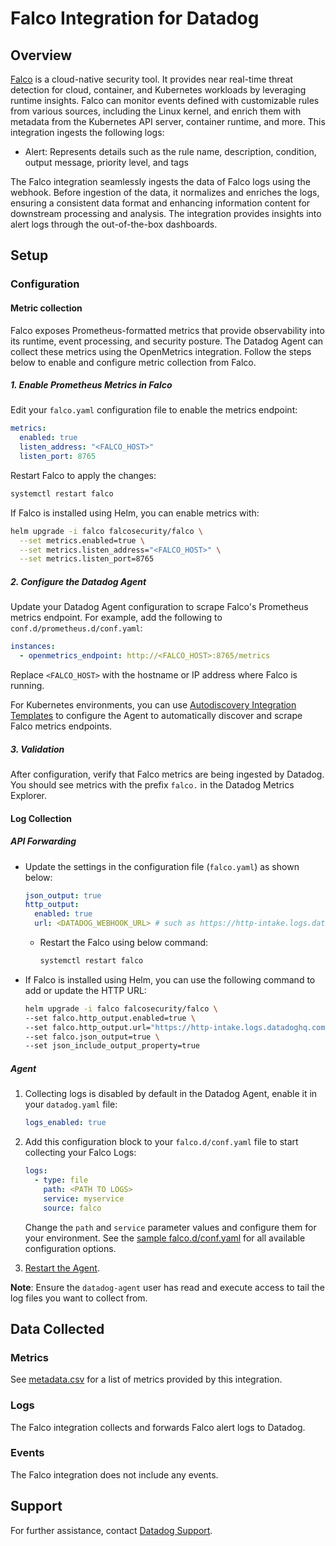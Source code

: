 # Falco Integration for Datadog

## Overview

[Falco][1] is a cloud-native security tool. It provides near real-time threat detection for cloud, container, and Kubernetes workloads by leveraging runtime insights. Falco can monitor events defined with customizable rules from various sources, including the Linux kernel, and enrich them with metadata from the Kubernetes API server, container runtime, and more.
This integration ingests the following logs:

- Alert: Represents details such as the rule name, description, condition, output message, priority level, and tags

The Falco integration seamlessly ingests the data of Falco logs using the webhook. Before ingestion of the data, it normalizes and enriches the logs, ensuring a consistent data format and enhancing information content for downstream processing and analysis. The integration provides insights into alert logs through the out-of-the-box dashboards.

## Setup

### Configuration

#### Metric collection

Falco exposes Prometheus-formatted metrics that provide observability into its runtime, event processing, and security posture. The Datadog Agent can collect these metrics using the OpenMetrics integration. Follow the steps below to enable and configure metric collection from Falco.

##### 1. Enable Prometheus Metrics in Falco

Edit your `falco.yaml` configuration file to enable the metrics endpoint:

```yaml
metrics:
  enabled: true
  listen_address: "<FALCO_HOST>"
  listen_port: 8765
```

Restart Falco to apply the changes:

```bash
systemctl restart falco
```

If Falco is installed using Helm, you can enable metrics with:

```bash
helm upgrade -i falco falcosecurity/falco \
  --set metrics.enabled=true \
  --set metrics.listen_address="<FALCO_HOST>" \
  --set metrics.listen_port=8765
```

##### 2. Configure the Datadog Agent

Update your Datadog Agent configuration to scrape Falco's Prometheus metrics endpoint. For example, add the following to `conf.d/prometheus.d/conf.yaml`:

```yaml
instances:
  - openmetrics_endpoint: http://<FALCO_HOST>:8765/metrics
```

Replace `<FALCO_HOST>` with the hostname or IP address where Falco is running.

For Kubernetes environments, you can use [Autodiscovery Integration Templates](https://docs.datadoghq.com/agent/kubernetes/integrations/) to configure the Agent to automatically discover and scrape Falco metrics endpoints.

##### 3. Validation

After configuration, verify that Falco metrics are being ingested by Datadog. You should see metrics with the prefix `falco.` in the Datadog Metrics Explorer.

#### Log Collection

<!-- xxx tabs xxx -->
<!-- xxx tab "API Forwarding" xxx -->
##### API Forwarding
- Update the settings in the configuration file (`falco.yaml`) as shown below:

  ```yaml
  json_output: true
  http_output:
    enabled: true
    url: <DATADOG_WEBHOOK_URL> # such as https://http-intake.logs.datadoghq.com/api/v2/logs?dd-api-key=<DD_API_KEY>&ddsource=falco
  ```

  - Restart the Falco using below command:

    ```bash
    systemctl restart falco
    ```

- If Falco is installed using Helm, you can use the following command to add or update the HTTP URL:

  ```bash
  helm upgrade -i falco falcosecurity/falco \
  --set falco.http_output.enabled=true \
  --set falco.http_output.url="https://http-intake.logs.datadoghq.com/api/v2/logs?dd-api-key=<dd-api-key>&ddsource=falco" \
  --set falco.json_output=true \
  --set json_include_output_property=true
  ```

<!-- xxz tab xxx -->
<!-- xxx tab "Agent" xxx -->
##### Agent
1. Collecting logs is disabled by default in the Datadog Agent, enable it in your `datadog.yaml` file:

   ```yaml
   logs_enabled: true
   ```

2. Add this configuration block to your `falco.d/conf.yaml` file to start collecting your Falco Logs:

   ```yaml
   logs:
     - type: file
       path: <PATH TO LOGS>
       service: myservice
       source: falco
   ```

    Change the `path` and `service` parameter values and configure them for your environment. See the [sample falco.d/conf.yaml][4] for all available configuration options.

3. [Restart the Agent][5].

**Note**: Ensure the `datadog-agent` user has read and execute access to tail the log files you want to collect from.

## Data Collected

### Metrics

See [metadata.csv][3] for a list of metrics provided by this integration.

### Logs

The Falco integration collects and forwards Falco alert logs to Datadog.

### Events

The Falco integration does not include any events.

## Support

For further assistance, contact [Datadog Support][2].

[1]: https://falco.org/docs/getting-started/
[2]: https://docs.datadoghq.com/help/
[3]: https://github.com/DataDog/integrations-core/blob/master/falco/metadata.csv
[4]: https://github.com/DataDog/integrations-core/blob/master/falco/datadog_checks/falco/data/conf.yaml.example
[5]: https://docs.datadoghq.com/agent/guide/agent-commands/#start-stop-and-restart-the-agent